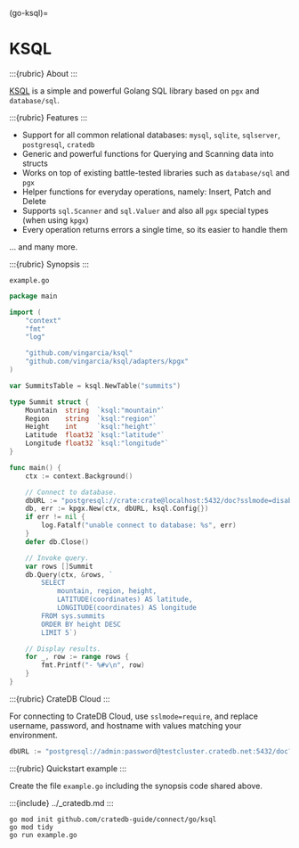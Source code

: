 (go-ksql)=
# KSQL

:::{rubric} About
:::

[KSQL] is a simple and powerful Golang SQL library based on
`pgx` and `database/sql`.

:::{rubric} Features
:::

- Support for all common relational databases: `mysql`, `sqlite`, `sqlserver`, `postgresql`, `cratedb`
- Generic and powerful functions for Querying and Scanning data into structs
- Works on top of existing battle-tested libraries such as `database/sql` and `pgx`
- Helper functions for everyday operations, namely: Insert, Patch and Delete
- Supports `sql.Scanner` and `sql.Valuer` and also all `pgx` special types (when using `kpgx`)
- Every operation returns errors a single time, so its easier to handle them

... and many more.

:::{rubric} Synopsis
:::

`example.go`
```go
package main

import (
    "context"
    "fmt"
    "log"

    "github.com/vingarcia/ksql"
    "github.com/vingarcia/ksql/adapters/kpgx"
)

var SummitsTable = ksql.NewTable("summits")

type Summit struct {
    Mountain  string  `ksql:"mountain"`
    Region    string  `ksql:"region"`
    Height    int     `ksql:"height"`
    Latitude  float32 `ksql:"latitude"`
    Longitude float32 `ksql:"longitude"`
}

func main() {
    ctx := context.Background()

    // Connect to database.
    dbURL := "postgresql://crate:crate@localhost:5432/doc?sslmode=disable"
    db, err := kpgx.New(ctx, dbURL, ksql.Config{})
    if err != nil {
        log.Fatalf("unable connect to database: %s", err)
    }
    defer db.Close()

    // Invoke query.
    var rows []Summit
    db.Query(ctx, &rows, `
        SELECT
            mountain, region, height,
            LATITUDE(coordinates) AS latitude,
            LONGITUDE(coordinates) AS longitude
        FROM sys.summits
        ORDER BY height DESC
        LIMIT 5`)

    // Display results.
    for _, row := range rows {
        fmt.Printf("- %#v\n", row)
    }
}
```

:::{rubric} CrateDB Cloud
:::

For connecting to CrateDB Cloud, use `sslmode=require`, and
replace username, password, and hostname with values matching
your environment.
```go
dbURL := "postgresql://admin:password@testcluster.cratedb.net:5432/doc?sslmode=require"
```

:::{rubric} Quickstart example
:::

Create the file `example.go` including the synopsis code shared above.

:::{include} ../_cratedb.md
:::
```shell
go mod init github.com/cratedb-guide/connect/go/ksql
go mod tidy
go run example.go
```


[KSQL]: https://github.com/VinGarcia/ksql

